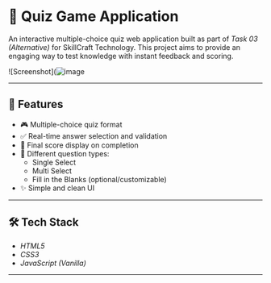 # 🎯 Quiz Game Application

An interactive multiple-choice quiz web application built as part of *Task 03 (Alternative)* for SkillCraft Technology. This project aims to provide an engaging way to test knowledge with instant feedback and scoring.

![Screenshot](![image](https://github.com/user-attachments/assets/838aa032-135c-431f-a64f-32a83cf44650)
 <!-- Replace with your actual screenshot path -->

---

## 🚀 Features

- 🎮 Multiple-choice quiz format  
- ✅ Real-time answer selection and validation  
- 🧮 Final score display on completion  
- 🔄 Different question types:
  - Single Select
  - Multi Select
  - Fill in the Blanks (optional/customizable)
- ✨ Simple and clean UI

---

## 🛠 Tech Stack

- *HTML5*  
- *CSS3*  
- *JavaScript (Vanilla)*

---
